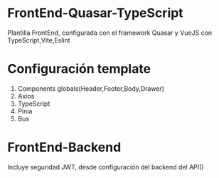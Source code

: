 # FrontEnd-Quasar-TypeScript
Plantilla FrontEnd, configurada con el framework Quasar y VueJS con TypeScript,Vite,Eslint

# Configuración template
1. Components globals(Header,Footer,Body,Drawer)
2. Axios
3. TypeScript
4. Pinia
5. Bus
# FrontEnd-Backend
Incluye seguridad JWT, desde configuración del backend del API()
